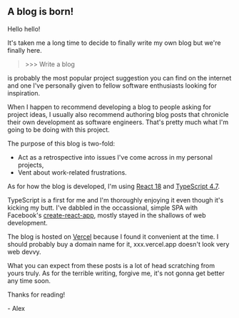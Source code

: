 ## A blog is born!

Hello hello!

It's taken me a long time to decide to finally write my own blog but we're finally here.

> \>\>\> Write a blog

is probably the most popular project suggestion you can find on the internet and one I've personally given to fellow software enthusiasts looking for inspiration.

When I happen to recommend developing a blog to people asking for project ideas, I usually also recommend authoring blog posts that chronicle their own development as software engineers. That's pretty much what I'm going to be doing with this project.

The purpose of this blog is two-fold:

- Act as a retrospective into issues I've come across in my personal projects,
- Vent about work-related frustrations.

As for how the blog is developed, I'm using [React 18](https://reactjs.org/) and [TypeScript 4.7](https://www.typescriptlang.org/).

TypeScript is a first for me and I'm thoroughly enjoying it even though it's kicking my butt. I've dabbled in the occassional, simple SPA with Facebook's [create-react-app](https://create-react-app.dev/docs/getting-started/), mostly stayed in the shallows of web development.

The blog is hosted on [Vercel](https://vercel.com/) because I found it convenient at the time. I should probably buy a domain name for it, <span class="inline-code-block">xxx.vercel.app</span> doesn't look very web devvy.

What you can expect from these posts is a lot of head scratching from yours truly.
As for the terrible writing, forgive me, it's not gonna get better any time soon.

Thanks for reading!

\- Alex
